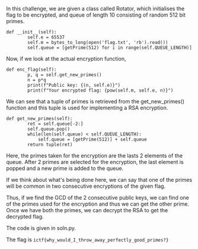 In this challenge, we are given a class called Rotator, which initialises the flag to be encrypted, and queue of length 10 consisting of random 512 bit primes.

```
def __init__(self):
        self.e = 65537
        self.m = bytes_to_long(open('flag.txt', 'rb').read())
        self.queue = [getPrime(512) for i in range(self.QUEUE_LENGTH)]
```

Now, if we look at the actual encryption function,

```
def enc_flag(self):
        p, q = self.get_new_primes()
        n = p*q
        print(f"Public key: {(n, self.e)}")
        print(f"Your encrypted flag: {pow(self.m, self.e, n)}")
```

We can see that a tuple of primes is retrieved from the get_new_primes() function and this tuple is used for implementing a RSA encryption.

```
def get_new_primes(self):
        ret = self.queue[-2:]
        self.queue.pop()
        while(len(self.queue) < self.QUEUE_LENGTH):
            self.queue = [getPrime(512)] + self.queue
        return tuple(ret)
```

Here, the primes taken for the encryption are the lasts 2 elements of the queue. After 2 primes are selected for the encryption, the last element is popped and a new prime is added to the queue.

If we think about what's being done here, we can say that one of the primes will be common in two consecutive encryptions of the given flag.

Thus, if we find the GCD of the 2 consecutive public keys, we can find one of the primes used for the encryption and thus we can get the other prime. Once we have both the primes, we can decrypt the RSA to get the decrypted flag.

The code is given in soln.py.

The flag is ```ictf{why_would_I_throw_away_perfectly_good_primes?}```
